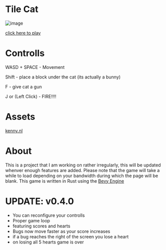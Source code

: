 # Tile Cat
![image](https://github.com/Rexcrazy804/tile-cat-web/assets/37258415/88765c4e-3043-4976-8f1c-de18998e7f79)

[click here to play](https://rexcrazy804.github.io/tile-cat-web/)

# Controlls
WASD + SPACE - Movement

Shift - place a block under the cat (its actually a bunny)

F - give cat a gun 

J or (Left Click) - FIRE!!!!

# Assets
[kenny.nl](https://kenney.nl/)

# About
This is a project that I am working on rather irregularly, this will be updated
whenver enough features are added. Please note that the game will take a while
to load depending on your bandwidth during which the page will be blank. This
game is written in Rust using the [Bevy Engine](https://github.com/bevyengine/bevy)

# UPDATE: v0.4.0
- You can reconfigure your controlls
- Proper game loop
- featuring scores and hearts
- Bugs now move faster as your score increases
- if a bug reaches the right of the screen you lose a heart
- on losing all 5 hearts game is over
